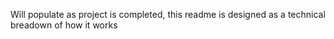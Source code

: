 Will populate as project is completed, this readme is designed as a technical breadown of how it works
